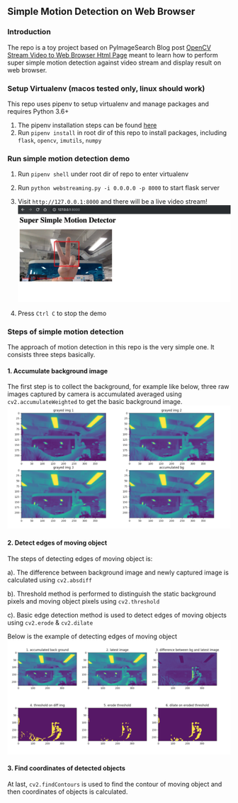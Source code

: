 ## Simple Motion Detection on Web Browser

### Introduction
The repo is a toy project based on PyImageSearch Blog post [OpenCV Stream Video to Web Browser Html Page](https://www.pyimagesearch.com/2019/09/02/opencv-stream-video-to-web-browser-html-page/#post_downloads) meant to learn how to perform super simple motion detection against video stream and display result on web browser.

### Setup Virtualenv (macos tested only, linux should work)
This repo uses pipenv to setup virtualenv and manage packages and requires Python 3.6+ 
1. The pipenv installation steps can be found [here](https://github.com/pypa/pipenv)
2. Run `pipenv install` in root dir of this repo to install packages, including `flask`, `opencv`, `imutils`, `numpy`

### Run simple motion detection demo
1. Run `pipenv shell` under root dir of repo to enter virtualenv
2. Run `python webstreaming.py -i 0.0.0.0 -p 8000` to start flask server
3. Visit `http://127.0.0.1:8000` and there will be a live video stream!
![Motion Detector Demo](resources/motion_detection.png)

4. Press `Ctrl C` to stop the demo

### Steps of simple motion detection
The approach of motion detection in this repo is the very simple one. It consists three steps basically.

#### 1. Accumulate background image
The first step is to collect the background, for example like below, three raw images captured by camera is accumulated averaged using `cv2.accumulateWeighted` to get the basic background image.
![Accumulated Background Image](resources/accumulated_bg_generation.png)

#### 2. Detect edges of moving object
The steps of detecting edges of moving object is:
 
a). The difference between background image and newly captured image is calculated using `cv2.absdiff`

b). Threshold method is performed to distinguish the static background pixels and moving object pixels using `cv2.threshold`

c). Basic edge detection method is used to detect edges of moving objects using `cv2.erode` & `cv2.dilate`

Below is the example of detecting edges of moving object
![Detect edges of moving object](resources/motion_detection_steps_demo.png)

#### 3. Find coordinates of detected objects
At last, `cv2.findContours` is used to find the contour of moving object and then coordinates of objects is calculated. 

